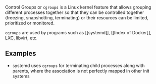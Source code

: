 Control Groups or `cgroups` is a Linux kernel feature that allows grouping different processes together so that they can be controlled together (freezing, snapshotting, terminating) or their resources can be limited, prioritized or monitored.

`cgroups` are used by programs such as [[systemd]], [[Index of Docker]], LXC, libvirt, etc.

## Examples
- systemd uses `cgroups` for terminating child processes along with parents, where the association is not perfectly mapped in other init systems
